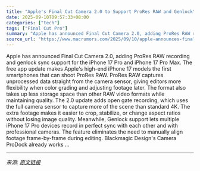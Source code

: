 ```yaml
---
title: "Apple's Final Cut Camera 2.0 to Support ProRes RAW and Genlock"
date: 2025-09-10T09:57:33+08:00
categories: ["tech"]
tags: ["Final Cut Pro"]
summary: "Apple has announced Final Cut Camera 2.0, adding ProRes RAW recording and genlock sync support for the iPhone 17 Pro and iPhone 17 Pro Max. The free app update makes Apple's high-end iPhone 17 models "
source_url: "https://www.macrumors.com/2025/09/10/apple-announces-final-cut-camera-2-0/"
---
```


Apple has announced Final Cut Camera 2.0, adding ProRes RAW recording and genlock sync support for the iPhone 17 Pro and iPhone 17 Pro Max. The free app update makes Apple's high-end iPhone 17 models the first smartphones that can shoot ProRes RAW. ProRes RAW captures unprocessed data straight from the camera sensor, giving editors more flexibility when color grading and adjusting footage later. The format also takes up less storage space than other RAW video formats while maintaining quality. The 2.0 update adds open gate recording, which uses the full camera sensor to capture more of the scene than standard 4K. The extra footage makes it easier to crop, stabilize, or change aspect ratios without losing image quality. Meanwhile, Genlock support lets multiple iPhone 17 Pro devices record in perfect sync with each other and with professional cameras. The feature eliminates the need to manually align footage frame-by-frame during editing. Blackmagic Design's Camera ProDock already works ...

---

*来源: [原文链接](https://www.macrumors.com/2025/09/10/apple-announces-final-cut-camera-2-0/)*
